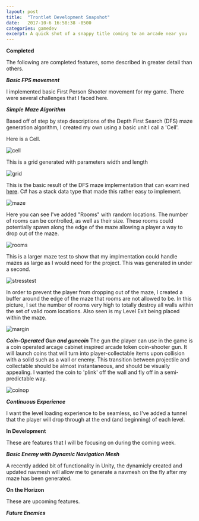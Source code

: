 ```yaml
---
layout: post
title:  "Trontlet Development Snapshot"
date:   2017-10-6 16:58:38 -0500
categories: gamedev
excerpt: A quick shot of a snappy title coming to an arcade near you
---
```


**Completed**

The following are completed features, some described in greater detail than others.

***Basic FPS movement***

I implemented basic First Person Shooter movement for my game. There were several challenges that I faced here.

***Simple Maze Algorithm***

Based off of step by step descriptions of the Depth First Search (DFS) maze generation algorithm, I created my own using a basic unit I call a 'Cell'.

Here is a Cell.

![cell]({{site.url}}/assets/gamedev/trontlet/1.png)

This is a grid generated with parameters width and length

![grid]({{site.url}}/assets/gamedev/trontlet/2.png)

This is the basic result of the DFS maze implementation that can examined [here][mazegen]. C# has a stack data type that made this rather easy to implement.

![maze]({{site.url}}/assets/gamedev/trontlet/3.png)

Here you can see I've added "Rooms" with random locations. The number of rooms can be controlled, as well as their size. These rooms could potentially spawn along the edge of the maze allowing a player a way to drop out of the maze.

![rooms]({{site.url}}/assets/gamedev/trontlet/4.png)

This is a larger maze test to show that my implmentation could handle mazes as large as I would need for the project. This was generated in under a second.

![stresstest]({{site.url}}/assets/gamedev/trontlet/5.png)

In order to prevent the player from dropping out of the maze, I created a buffer around the edge of the maze that rooms are not allowed to be. In this picture, I set the number of rooms very high to totally destroy all walls within the set of valid room locations. Also seen is my Level Exit being placed within the maze.

![margin]({{site.url}}/assets/gamedev/trontlet/6.png)

***Coin-Operated Gun and guncoin***
The gun the player can use in the game is a coin operated arcage cabinet inspired arcade token coin-shooter gun. It will launch coins that will turn into player-collectable items upon collision with a solid such as a wall or enemy. This transition between projectile and collectable should be almost instantaneous, and should be visually appealing. I wanted the coin to 'plink' off the wall and fly off in a semi-predictable way.  

![coinop]({{site.url}}/assets/gamedev/trontlet/7.gif)


***Continuous Experience***

I want the level loading experience to be seamless, so I've added a tunnel that the player will drop through at the end (and beginning) of each level.


**In Development**

These are features that I will be focusing on during the coming week.

***Basic Enemy with Dynamic Navigation Mesh***

A recently added bit of functionality in Unity, the dynamicly created and updated navmesh will allow me to generate a navmesh on the fly after my maze has been generated.  

**On the Horizon**

These are upcoming features.

***Future Enemies***



[mazegen]:https://github.com/lucasrumney94/trontlet/blob/master/trontlet/Assets/script/Maze.cs#L25
